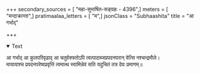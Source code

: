 +++
secondary_sources = [ "महा-सुभाषित-सङ्ग्रहः - 4396",]
meters = [ "मन्दाक्रान्ता",]
pratimaalaa_letters = [ "म",]
jsonClass = "Subhaashita"
title = "आ गर्भाद्"

+++

<details open><summary>Text</summary>

आ गर्भाद् आ कुलपरिवृढाद् आ चतुर्वक्त्रतोऽपि त्वत्पादाब्जप्रपदनपरान् वेत्सि नश्चन्द्रमौले।  
मायायाश्च प्रपदनपरेष्वप्रवृत्तिं त्वमात्थ स्वामिन्नेवं सति यदुचितं तत्र देवः प्रमाणम्॥
</details>
